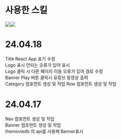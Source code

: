 # 사용한 스킬
<img src="https://img.shields.io/badge/CSS-1572B6?style=flat-square&amp;logo=CSS3&amp;logoColor=white&amp;"/><img src="https://img.shields.io/badge/React.js-61DAFB?style=flat-square&amp;logo=React&amp;logoColor=white&amp;"/>

# 24.04.18
Title React App 표기 수정 <br/>
Logo 표시 안되는 오류가 있어 표시 <br/>
Logo 클릭 시 다른 페이지 이동 오류가 있어 경로 수정 <br/>
Banner Play 버튼 클릭시 유튜브 동영상 출력 <br/>
Category 컴포먼트 생성 및 작업
Row 컴포먼트 생성 및 작업

# 24.04.17
Nav 컴포먼트 생성 및 작업 <br/>
Banner 컴포먼트 생성 및 작업 <br/>
themoviedb 의 api를 사용해 Banner표시
